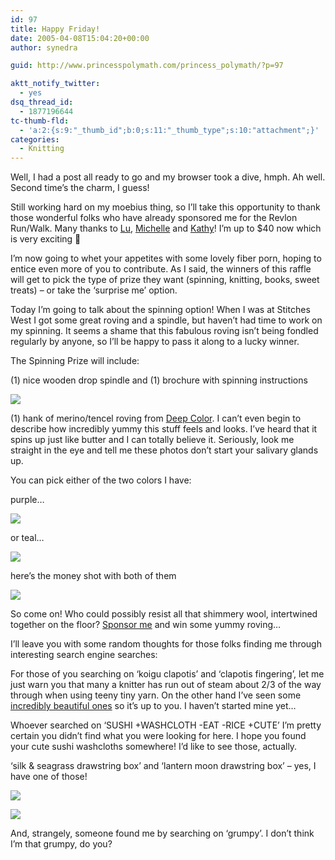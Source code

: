 ```yaml
---
id: 97
title: Happy Friday!
date: 2005-04-08T15:04:20+00:00
author: synedra

guid: http://www.princesspolymath.com/princess_polymath/?p=97

aktt_notify_twitter:
  - yes
dsq_thread_id:
  - 1877196644
tc-thumb-fld:
  - 'a:2:{s:9:"_thumb_id";b:0;s:11:"_thumb_type";s:10:"attachment";}'
categories:
  - Knitting
---
```

Well, I had a post all ready to go and my browser took a dive, hmph. Ah well. Second time&#8217;s the charm, I guess!
  
Still working hard on my moebius thing, so I&#8217;ll take this opportunity to thank those wonderful folks who have already sponsored me for the Revlon Run/Walk. Many thanks to [Lu](http://knit4ever.blogspot.com), [Michelle](http://www.fickleknitter.com) and [Kathy](http://minxknits.blog-city.com)! I&#8217;m up to $40 now which is very exciting 🙂
  
I&#8217;m now going to whet your appetites with some lovely fiber porn, hoping to entice even more of you to contribute. As I said, the winners of this raffle will get to pick the type of prize they want (spinning, knitting, books, sweet treats) &#8211; or take the &#8216;surprise me&#8217; option.
  
Today I&#8217;m going to talk about the spinning option! When I was at Stitches West I got some great roving and a spindle, but haven&#8217;t had time to work on my spinning. It seems a shame that this fabulous roving isn&#8217;t being fondled regularly by anyone, so I&#8217;ll be happy to pass it along to a lucky winner.
  
The Spinning Prize will include:
  
(1) nice wooden drop spindle and (1) brochure with spinning instructions
  
![](http://www.perlgoddess.com/blog/images/spinkit.jpg)
  
(1) hank of merino/tencel roving from [Deep Color](http://www.deepcolorstudio.com). I can&#8217;t even begin to describe how incredibly yummy this stuff feels and looks. I&#8217;ve heard that it spins up just like butter and I can totally believe it. Seriously, look me straight in the eye and tell me these photos don&#8217;t start your salivary glands up.
  
You can pick either of the two colors I have:
  
purple&#8230;
  
![](http://www.perlgoddess.com/blog/images/purple.jpg)
  
or teal&#8230;
  
![](http://www.perlgoddess.com/blog/images/teal.jpg)
  
here&#8217;s the money shot with both of them
  
![](http://www.perlgoddess.com/blog/images/both.jpg)
  
So come on! Who could possibly resist all that shimmery wool, intertwined together on the floor? [Sponsor me](https://www.revlonrunwalk.com/la/secure/myWebPage.cfm?pID=232938) and win some yummy roving&#8230;
  
I&#8217;ll leave you with some random thoughts for those folks finding me through interesting search engine searches:
  
For those of you searching on &#8216;koigu clapotis&#8217; and &#8216;clapotis fingering&#8217;, let me just warn you that many a knitter has run out of steam about 2/3 of the way through when using teeny tiny yarn. On the other hand I&#8217;ve seen some [incredibly beautiful ones](http://wonderwoman.typepad.com/nice_knits/2005/04/finally_fini.html) so it&#8217;s up to you. I haven&#8217;t started mine yet&#8230;
  
Whoever searched on &#8216;SUSHI +WASHCLOTH -EAT -RICE +CUTE&#8217; I&#8217;m pretty certain you didn&#8217;t find what you were looking for here. I hope you found your cute sushi washcloths somewhere! I&#8217;d like to see those, actually.
  
&#8216;silk & seagrass drawstring box&#8217; and &#8216;lantern moon drawstring box&#8217; &#8211; yes, I have one of those!
  
![](http://www.perlgoddess.com/blog/images/sock_box.jpg)
  
![](http://www.perlgoddess.com/blog/images/lantern_moon.jpg)
  
And, strangely, someone found me by searching on &#8216;grumpy&#8217;. I don&#8217;t think I&#8217;m that grumpy, do you?
